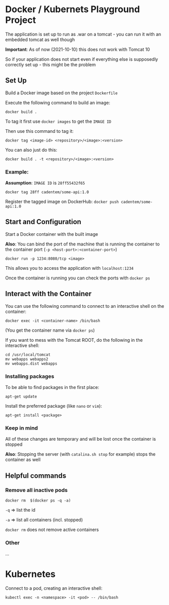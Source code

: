 # Docker / Kubernets Playground Project
The application is set up to run as .war on a tomcat - you can run it with an embedded tomcat as well though

**Important**: As of now (2021-10-10) this does not work with Tomcat 10

So if your application does not start even if everything else is supposedly correctly set up - this might be the problem

## Set Up
Build a Docker image based on the project `Dockerfile`

Execute the following command to build an image:

`docker build .`

To tag it first use `docker images` to get the `IMAGE ID`

Then use this command to tag it:

`docker tag <image-id> <repository>/<image>:<version>`

You can also just do this:

`docker build . -t <repository>/<image>:<version>`

### Example:
**Assumption**: `IMAGE ID` is `28ff55432f65`

`docker tag 28ff cadentem/some-api:1.0`

Register the tagged image on DockerHub: `docker push cadentem/some-api:1.0`

## Start and Configuration
Start a Docker container with the built image

**Also**: You can bind the port of the machine that is running the container to the container port (`-p <host-port>:<container-port>`)

`docker run -p 1234:8080/tcp <image>`

This allows you to access the application with `localhost:1234`

Once the container is running you can check the ports with `docker ps`

## Interact with the Container
You can use the following command to connect to an interactive shell on the container:

`docker exec -it <container-name> /bin/bash`

(You get the container name via `docker ps`)

If you want to mess with the Tomcat ROOT, do the following in the interactive shell:

```
cd /usr/local/tomcat
mv webapps webapps2
mv webapps.dist webapps
```

### Installing packages
To be able to find packages in the first place:

`apt-get update`

Install the preferred package (like `nano` or `vim`):

`apt-get install <package>`

### Keep in mind
All of these changes are temporary and will be lost once the container is stopped

**Also**: Stopping the server (with `catalina.sh stop` for example) stops the container as well

## Helpful commands
### Remove all inactive pods

`docker rm  $(docker ps -q -a)`

`-q` => list the id

`-a` => list all containers (incl. stopped)

`docker rm` does not remove active containers

### Other
...

# Kubernetes
Connect to a pod, creating an interactive shell:

`kubectl exec -n <namespace> -it <pod> -- /bin/bash`
